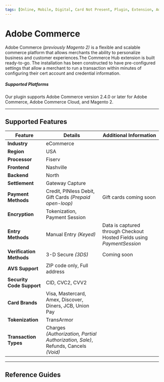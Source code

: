 ```yaml
---
tags: [Online, Mobile, Digital, Card Not Present, Plugin, Extension, Adobe, Magento]
---
```


# Adobe Commerce

Adobe Commerce *(previously Magento 2)* is a flexible and scalable commerce platform that allows merchants the ability to personalize business and customer experiences.The Commerce Hub extension is built ready-to-go. The installation has been constructed to have pre-configured settings that allow a merchant to run a transaction within minutes of configuring their cert account and credential information.

##### Supported Platforms

Our plugin supports Adobe Commerce version 2.4.0 or later for Adobe Commerce, Adobe Commerce Cloud, and Magento 2.

---

## Supported Features

| Feature | Details | Additional Information |
| ----- | ----- | ----- |
| **Industry** | eCommerce | |
| **Region** | USA | |
| **Processor** | Fiserv | |
| **Frontend** | Nashville | |
| **Backend** | North | |
| **Settlement** | Gateway Capture | |
| **Payment Methods** | Credit, PINless Debit, Gift Cards *(Prepaid open-loop)* | Gift cards coming soon |
| **Encryption** | Tokenization, Payment Session | |
| **Entry Methods** | Manual Entry *(Keyed)* | Data is captured through Checkout Hosted Fields using *PaymentSession* |
| **Verification Methods** | 3-D Secure *(3DS)* | Coming soon |
| **AVS Support** | ZIP code only, Full address | |
| **Security Code Support** | CID, CVC2, CVV2 | |
| **Card Brands** | Visa, Mastercard, Amex, Discover, Diners, JCB, Union Pay | |
| **Tokenization** | TransArmor | |
| **Transaction Types** | Charges *(Authorization, Partial Authorization, Sale)*, Refunds, Cancels *(Void)* | |

---

## Reference Guides

<!-- type: row -->

<!-- type: card
title: Installation Guide
description: Quick reference guide for installing and setting up Commerce Hub's Adobe Commerce plugin.
link: ?path=docs/Resources/Guides/Partners/Modules/Adobe-Installation.md
-->

<!-- type: card
title: Customization Guide
description: Customize the plugin to seamlessly blend with your existing website or application.
link: ?path=docs/Resources/Guides/Partners/Modules/Adobe-Customization.md
-->

<!-- type: row-end -->